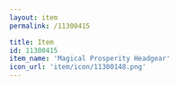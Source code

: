 ```yaml
---
layout: item
permalink: /11300415

title: Item
id: 11300415
item_name: 'Magical Prosperity Headgear'
icon_url: 'item/icon/11300148.png'
---
```

